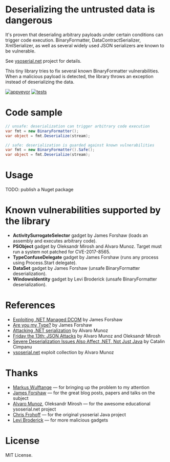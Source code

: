 ﻿# Deserializing the untrusted data is dangerous

It's proven that deserialing arbitrary payloads under certain conditions can
trigger code execution. BinaryFormatter, DataContractSerializer, XmlSerializer,
as well as several widely used JSON serializers are known to be vulnerable.

See [ysoserial.net](https://github.com/pwntester/ysoserial.net) project for details.

This tiny library tries to fix several known BinaryFormatter vulnerabilities.
When a malicious payload is detected, the library throws an exception instead of
deserializing the data. 

[![appveyor](https://ci.appveyor.com/api/projects/status/github/zyanfx/safedeserializationhelpers?svg=true)](https://ci.appveyor.com/project/yallie/safedeserializationhelpers)
[![tests](https://img.shields.io/appveyor/tests/yallie/safedeserializationhelpers.svg)](https://ci.appveyor.com/project/yallie/safedeserializationhelpers/build/tests)

# Code sample

```csharp
// unsafe: deserialization can trigger arbitrary code execution
var fmt = new BinaryFormatter();
var object = fmt.Deserialize(stream);

// safe: deserialization is guarded against known vulnerabilities
var fmt = new BinaryFormatter().Safe();
var object = fmt.Deserialize(stream);
```

# Usage

TODO: publish a Nuget package

# Known vulnerabilities supported by the library

* **ActivitySurrogateSelector** gadget by James Forshaw (loads an assembly and executes arbitrary code).
* **PSObject** gadget by Oleksandr Mirosh and Alvaro Munoz. Target must run a system not patched for CVE-2017-8565.
* **TypeConfuseDelegate** gadget by James Forshaw (runs any process using Process.Start delegate).
* **DataSet** gadget by James Forshaw (unsafe BinaryFormatter deserialization).
* **WindowsIdentity** gadget by Levi Broderick (unsafe BinaryFormatter deserialization).

# References

* [Exploiting .NET Managed DCOM](https://googleprojectzero.blogspot.com/2017/04/exploiting-net-managed-dcom.html) by James Forshaw
* [Are you my Type?](https://media.blackhat.com/bh-us-12/Briefings/Forshaw/BH_US_12_Forshaw_Are_You_My_Type_WP.pdf) by James Forshaw
* [Attacking .NET serialization](https://speakerdeck.com/pwntester/attacking-net-serialization) by Alvaro Munoz
* [Friday the 13th: JSON Attacks](https://www.blackhat.com/docs/us-17/thursday/us-17-Munoz-Friday-The-13th-Json-Attacks.pdf) by Alvaro Munoz and Oleksandr Mirosh
* [Severe Deserialization Issues Also Affect .NET, Not Just Java](https://www.bleepingcomputer.com/news/security/severe-deserialization-issues-also-affect-net-not-just-java/) by Catalin Cimpanu
* [ysoserial.net](https://github.com/pwntester/ysoserial.net) exploit collection by Alvaro Munoz

# Thanks

* [Markus Wulftange](https://github.com/mwulftange) — for bringing up the problem to my attention
* [James Forshaw](https://github.com/tyranid) — for the great blog posts, papers and talks on the subject
* [Alvaro Munoz](https://github.com/pwntester), Oleksandr Mirosh — for the awesome educational ysoserial.net project
* [Chris Frohoff](https://github.com/frohoff) — for the original ysoserial Java project
* [Levi Broderick](https://github.com/GrabYourPitchforks) — for more malicious gadgets

# License

MIT License.
